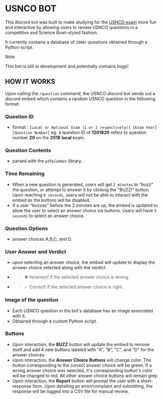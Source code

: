 # USNCO BOT
This discord bot was built to make studying for the [USNCO exam](https://www.acs.org/education/olympiad.html) more fun and interactive
by allowing users to review USNCO questions in a competitive and Science Bowl-styled fashion.

It currently contains a database of `2000+` questions obtained through a Python script.

> [!NOTE]
> This bot is still in development and potentially contains bugs!

## HOW IT WORKS
Upon calling the `/question` command, the USNCO discord bot sends out a discord embed which contains a random USNCO question in the following format:

### Question ID
+ format : `[Local or National Exam (1 or 2 respectively)] [Exam Year] [Question Number]` eg. a question ID of **1201820** refers to question number
**20** on the **2018** **local** exam.

### Question Contents 
+ parsed with the `pdfplumber` library.

### Time Remaining
+ When a new question is generated, users will get `2 minutes` to "buzz" the question, or attempt to answer it by clicking the "BUZZ!" button. Upon reaching `0 seconds`, users will not
be able to interact with the embed as the buttons will be disabled.
+ If a user "buzzes" before the 2 minutes are up, the embed is updated to allow the user to select an answer choice via buttons. Users will have `5 seconds` to select an answer choice.

### Question Options
+ answer choices A,B,C, and D.

### User Answer and Verdict
+ upon selecting an answer choice, the embed will update to display the answer choice selected along with the verdict.
+ > ❌ Incorrect!
  if the selected answer choice is wrong.
+ > ✅ Correct!
  if the selected answer choice is right.

### Image of the question
+ Each USNCO question in the bot's database has an image associated with it.
+ Obtained through a custom Python script.

### Buttons
+ Upon interaction, the **BUZZ** button will update the embed to remove itself and add 4 new buttons labeled with "A", "B", "C", and "D" for the answer choices.
+ Upon interaction, the **Answer Choice Buttons** will change color. The button corresponding to the correct answer choice will be green. If a wrong answer choice was selected, it's corresponding
button's color will be changed to red. All other answer choice buttons will remain grey.
+ Upon interaction, the **Report** button will prompt the user with a short-response form. Upon detailing an error/complaint and submitting, the response will be logged into a CSV file for manual review.

